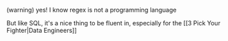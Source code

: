 (warning) yes! I know regex is not a programming language

But like SQL, it's a nice thing to be fluent in, especially for the [[3 Pick Your Fighter|Data Engineers]]

